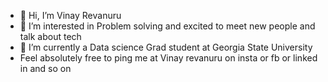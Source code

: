 - 👋 Hi, I’m   Vinay Revanuru
- 👀 I’m interested in Problem solving and excited to meet new people and talk about tech 
- 🌱 I’m currently a Data science Grad student at Georgia State University
- Feel absolutely free to ping me at Vinay revanuru on insta or fb or linked in and so on


<!---
Vinayrevanuru1/Vinayrevanuru1 is a ✨ special ✨ repository because its `README.md` (this file) appears on your GitHub profile.
You can click the Preview link to take a look at your changes.
--->
